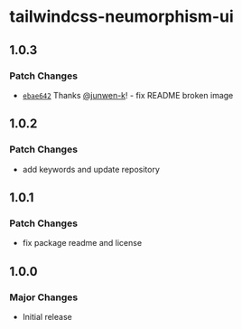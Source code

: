 # tailwindcss-neumorphism-ui

## 1.0.3

### Patch Changes

- [`ebae642`](https://github.com/junwen-k/tailwindcss-neumorphism-ui/commit/ebae642a9ccf2290321404a99f24df86e47c99f2) Thanks [@junwen-k](https://github.com/junwen-k)! - fix README broken image

## 1.0.2

### Patch Changes

- add keywords and update repository

## 1.0.1

### Patch Changes

- fix package readme and license

## 1.0.0

### Major Changes

- Initial release
